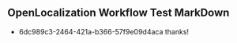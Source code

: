 ## OpenLocalization Workflow Test MarkDown
* 6dc989c3-2464-421a-b366-57f9e09d4aca 
thanks!<!--HONumber=Mar16_HO2-->
